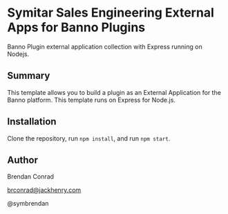# Symitar Sales Engineering External Apps for Banno Plugins
Banno Plugin external application collection with Express running on Nodejs.

## Summary
This template allows you to build a plugin as an External Application for the Banno platform. This template runs on Express for Node.js.

## Installation
Clone the repository, run `npm install`, and run `npm start`.

## Author
Brendan Conrad

brconrad@jackhenry.com

@symbrendan
